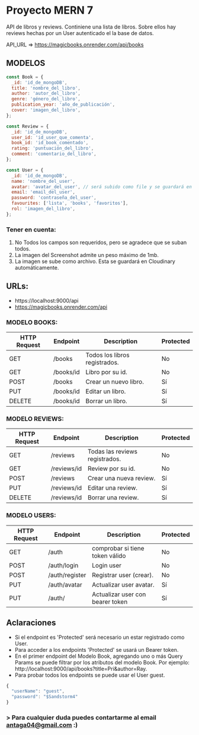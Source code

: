 # Proyecto MERN 7

API de libros y reviews. Continiene una lista de libros. Sobre ellos hay reviews hechas por un User autenticado el la base de datos.

API_URL => https://magicbooks.onrender.com/api/books

## MODELOS

```javascript
const Book = {
  _id: 'id_de_mongoDB',
  title: 'nombre_del_libro',
  author: 'autor_del_libro',
  genre: 'género_del_libro',
  publication_year: 'año_de_publicación',
  cover: 'imagen_del_libro',
};

const Review = {
  _id: 'id_de_mongoDB',
  user_id: 'id_user_que_comenta',
  book_id: 'id_book_comentado',
  rating: 'puntuación_del_libro',
  comment: 'comentario_del_libro',
};

const User = {
  _id: 'id_de_mongoDB',
  name: 'nombre_del_user',
  avatar: 'avatar_del_user', // será subido como file y se guardará en Cloudinary
  email: 'email_del_user',
  password: 'contraseña_del_user',
  favourites: ['lista', 'books', 'favoritos'],
  rol: 'imagen_del_libro',
};
```

### Tener en cuenta:

1. No Todos los campos son requeridos, pero se agradece que se suban todos.
2. La imagen del Screenshot admite un peso máximo de 1mb.
3. La imagen se sube como archivo. Esta se guardará en Cloudinary automáticamente.

## URLs:

- https://localhost:9000/api
- https://magicbooks.onrender.com/api

### MODELO BOOKS:

| HTTP Request | Endpoint  | Description                       | Protected |
| ------------ | --------- | --------------------------------- | --------- |
| GET          | /books    | Todos los libros registrados.     | No        |
| GET          | /books/id | Libro por su id.                  | No        |
| POST         | /books    | Crear un nuevo libro.             | Sí        |
| PUT          | /books/id | Editar un libro.                  | Sí        |
| DELETE       | /books/id | Borrar un libro.                  | Sí        |

### MODELO REVIEWS:

| HTTP Request | Endpoint  | Description                       | Protected |
| ------------ | --------- | --------------------------------- | --------- |
| GET          | /reviews    | Todas las reviews registrados.  | No        |
| GET          | /reviews/id | Review por su id.               | No        |
| POST         | /reviews    | Crear una nueva review.         | Sí        |
| PUT          | /reviews/id | Editar una review.              | Sí        |
| DELETE       | /reviews/id | Borrar una review.              | Sí        |

### MODELO USERS:

| HTTP Request | Endpoint       | Description                       | Protected |
| ------------ | -------------- | --------------------------------- | --------- |
| GET          | /auth          | comprobar si tiene token válido   | No        |
| POST         | /auth/login    | Login user                        | No        |
| POST         | /auth/register | Registrar user (crear).           | No        |
| PUT          | /auth/avatar   | Actualizar user avatar.           | Sí        |
| PUT          | /auth/         | Actualizar user con bearer token  | Sí        |

## Aclaraciones

- Si el endpoint es 'Protected' será necesario un estar registrado como User.
- Para acceder a los endpoints 'Protected' se usará un Bearer token.
- En el primer endpoint del Modelo Book, agregando uno o más Query Params se puede filtrar por los atributos del modelo Book. Por ejemplo: http://localhost:9000/api/books?title=Pri&author=Ray.
- Para probar todos los endpoints se puede usar el User guest.

```javascript
{
  "userName": "guest",
  "password": "$Sandstorm4"
}
```

### > Para cualquier duda puedes contartarme al email antaga04@gmail.com :)

